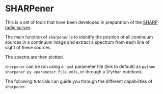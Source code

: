 # SHARPener

This is a set of tools that have been developed in preparation of the [SHARP radio survey](
https://www.astron.nl/astronomy-group/apertif/science-projects/sharp-search-hi-absorption-apertif/sharp). 

The main function of `sharpener` is to identify the position of all continuum sources in a continuum image and extract
a spectrum from each line of sight of these sources. 

The spectra are then plotted. 

`sharpener` can be run using a `.yml` parameter file (link to default) as `python sharpener.py <parameter_file.yml>`, or through a `IPython`
notebook. 

The following tutorials can guide you through the different capabilities of `sharpener`.

